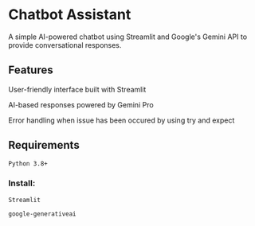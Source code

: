 # Chatbot Assistant

A simple AI-powered chatbot using Streamlit and Google's Gemini API to provide conversational responses.

## Features

User-friendly interface built with Streamlit

AI-based responses powered by Gemini Pro

Error handling when issue has been occured by using try and expect

## Requirements

`Python 3.8+`

### Install:

`Streamlit`

`google-generativeai`

